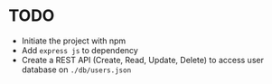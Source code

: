 TODO
=====

- Initiate the project with npm
- Add `express js` to dependency
- Create a REST API (Create, Read, Update, Delete) to access user database on `./db/users.json`